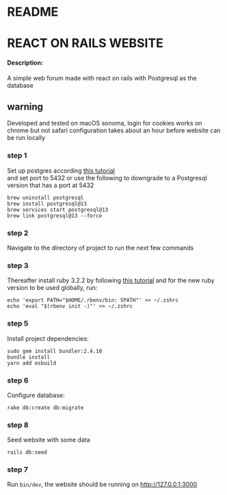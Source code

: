 # README


# REACT ON RAILS WEBSITE


#### Description:
A simple web forum made with react on rails with Postgresql as the database


## warning 
Developed and tested on macOS sonoma, login for cookies works on chrome but not safari
configuration takes about an hour before website can be run locally  

### step 1  
Set up postgres according [this tutorial](https://www.digitalocean.com/community/tutorials/how-to-use-postgresql-with-your-ruby-on-rails-application-on-macos)  
and set port to 5432
or use the following to downgrade to a Postgresql version that has a port at 5432
```
brew uninstall postgresql 
brew install postgresql@13
brew services start postgresql@13 
brew link postgresql@13 --force
```
### step 2  
Navigate to  the directory of project to run the next few commands 
### step 3  
Thereafter install ruby 3.2.2 by following [this tutorial](https://www.theodinproject.com/lessons/ruby-installing-ruby)
and for the new ruby version to be used globally, run:
```
echo 'export PATH="$HOME/.rbenv/bin: SPATH"' >> ~/.zshrc 
echo 'eval "$(rbenv init -)"' >> ~/.zshrc
```
### step 5
Install project dependencies:
```
sudo gem install bundler:2.4.10
bundle install  
yarn add esbuild
```
### step 6
Configure database:
```
rake db:create db:migrate  
```
### step 8
Seed website with some data
```
rails db:seed
```
### step 7

Run ```bin/dev```, the website should be running on http://127.0.0.1:3000  


